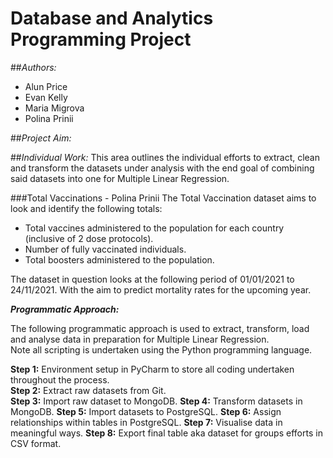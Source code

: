 # Database and Analytics Programming Project

##*Authors:*
- Alun Price
- Evan Kelly
- Maria Migrova
- Polina Prinii


##*Project Aim:*



##*Individual Work:*
This area outlines the individual efforts to extract, clean and transform the datasets under analysis with the end goal of combining said datasets into one for Multiple Linear Regression.

###Total Vaccinations - Polina Prinii
The Total Vaccination dataset aims to look and identify the following totals:

- Total vaccines administered to the population for each country (inclusive of 2 dose protocols).
- Number of fully vaccinated individuals.
- Total boosters administered to the population.

The dataset in question looks at the following period of 01/01/2021 to 24/11/2021. With the aim to predict mortality rates for the upcoming year.

***Programmatic Approach:***

The following programmatic approach is used to extract, transform, load and analyse data in preparation for Multiple Linear Regression.<br />
Note all scripting is undertaken using the Python programming language.

**Step 1:** Environment setup in PyCharm to store all coding undertaken throughout the process.<br />
**Step 2:** Extract raw datasets from Git. <br />
**Step 3:** Import raw dataset to MongoDB.
**Step 4:** Transform datasets in MongoDB.
**Step 5:** Import datasets to PostgreSQL.
**Step 6:** Assign relationships within tables in PostgreSQL.
**Step 7:** Visualise data in meaningful ways.
**Step 8:** Export final table aka dataset for groups efforts in CSV format. 
